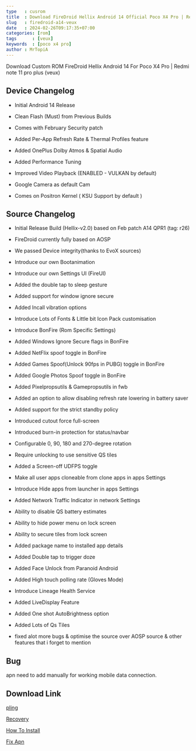 ```yaml
---
type   : cusrom
title  : Download FireDroid Hellix Android 14 Official Poco X4 Pro | Redmi note 11 pro plus
slug   : firedroid-a14-veux
date   : 2024-02-26T09:17:35+07:00
categories: [rom]
tags      : [veux]
keywords  : [poco x4 pro]
author : MrTopiA
---
```


Download Custom ROM FireDroid Hellix Android 14 For Poco X4 Pro | Redmi note 11 pro plus (veux)

## Device Changelog
- Initial Android 14 Release

- Clean Flash (Must) from Previous Builds

- Comes with February Security patch

- Added Per-App Refresh Rate & Thermal Profiles feature

- Added OnePlus Dolby Atmos & Spatial Audio

- Added Performance Tuning

- Improved Video Playback (ENABLED - VULKAN by default)

- Google Camera as default Cam

- Comes on Positron Kernel ( KSU Support by default )

## Source Changelog

- Initial Release Build (Hellix-v2.0) based on Feb patch A14 QPR1 (tag: r26)

- FireDroid currently fully based on AOSP

- We passed Device integrity(thanks to EvoX sources)

- Introduce our own Bootanimation

- Introduce our own Settings UI (FireUI)

- Added the double tap to sleep gesture

- Added support for window ignore secure

- Added Incall vibration options

- Introduce Lots of Fonts & Little bit Icon Pack customisation

- Introduce BonFire (Rom Specific Settings)

- Added Windows Ignore Secure flags in BonFire

- Added NetFlix spoof toggle in BonFire

- Added Games Spoof(Unlock 90fps in PUBG) toggle in BonFire

- Added Google Photos Spoof toggle in BonFire

- Added Pixelpropsutils & Gamepropsutils in fwb

- Added an option to allow disabling refresh rate lowering in battery saver

- Added support for the strict standby policy

- Introduced cutout force full-screen

- Introduced burn-in protection for status/navbar

- Configurable 0, 90, 180 and 270-degree rotation

- Require unlocking to use sensitive QS tiles

- Added a Screen-off UDFPS toggle

- Make all user apps cloneable from clone apps in apps Settings

- Introduce Hide apps from launcher in apps Settings

- Added Network Traffic Indicator in network Settings

- Ability to disable QS battery estimates

- Ability to hide power menu on lock screen

- Ability to secure tiles from lock screen

- Added package name to installed app details

- Added Double tap to trigger doze

- Added Face Unlock from Paranoid Android

- Added High touch polling rate (Gloves Mode)

- Introduce Lineage Health Service

- Added LiveDisplay Feature
- Added One shot AutoBrightness option
- Added Lots of Qs Tiles
- fixed alot more bugs & optimise the source over AOSP source & other features that i forget to mention

## Bug

apn need to add manually for working mobile data connection.


## Download Link
[pling](https://www.pling.com/p/2107488/)

[Recovery](https://t.me/TopiATVOfficial/40314?single)

[How To Install](https://telegra.ph/Custom-Rom--Recovery-Flashing-Guide-08-02)

[Fix Apn](https://telegra.ph/MOBILE-NETWORK-FIX-FOR-FIREDROID-A14-Hellix-12-27-2)


